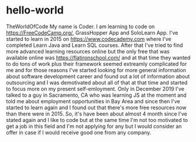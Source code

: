 # hello-world
TheWorldOfCode
My name is Coder.
I am learning to code on https://FreeCodeCamp.org/, GrassHopper App and SoloLearn App.
I've started to learn in 2015 on https://www.codecademy.com where I've completed Learn Java and Learn SQL courses.
After that I've tried to find more advanced learning resources online but the only free that was available online was https://flatironschool.com/ and at that time they wanted to do tons of work plus their framework seemed extreamly complicated for me and for those reasons I've started looking for more general information about software development career and found out a lot of information about outsourcing and I was demotivated about all of that at that time and started to focus more on my present self-emloyment.
Only in December 2019 I've talked to a guy in Sacramento, CA who was learning JS at the moment and told me about employment opportunities in Bay Area and since then I've started to learn again and I found out that there's more free resources now than there were in 2015.
So, it's have been about almost 4 month since I've stated again and I like to code but at the same time I'm not too motivated to get a job in this field and I'm not applying for any but I would consider an offer in case if I would receive good one from any company.

